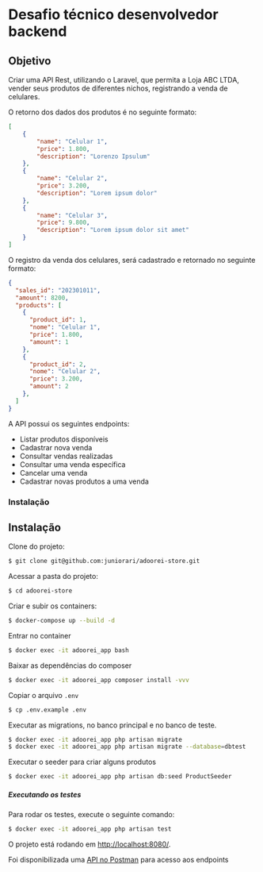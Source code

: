 # Desafio técnico desenvolvedor backend

## Objetivo

Criar uma API Rest, utilizando o Laravel, que permita a Loja ABC LTDA, vender seus produtos 
de diferentes nichos, registrando a venda de celulares.

O retorno dos dados dos produtos é no seguinte formato:

```json
[
    {
        "name": "Celular 1",
        "price": 1.800,
        "description": "Lorenzo Ipsulum"
    },
    {
        "name": "Celular 2",
        "price": 3.200,
        "description": "Lorem ipsum dolor"
    },
    {
        "name": "Celular 3",
        "price": 9.800,
        "description": "Lorem ipsum dolor sit amet"
    }
]
```

O registro da venda dos celulares, será cadastrado e retornado no seguinte formato:

```json
{
  "sales_id": "202301011",
  "amount": 8200,
  "products": [
    {
      "product_id": 1,
      "nome": "Celular 1",
      "price": 1.800,
      "amount": 1
    },
    {
      "product_id": 2,
      "nome": "Celular 2",
      "price": 3.200,
      "amount": 2
    },
  ]
}
```

A API possui os seguintes endpoints:

- Listar produtos disponíveis
- Cadastrar nova venda
- Consultar vendas realizadas
- Consultar uma venda específica
- Cancelar uma venda
- Cadastrar novas produtos a uma venda

### Instalação


## Instalação

Clone do projeto:

```sh
$ git clone git@github.com:juniorari/adoorei-store.git
```

Acessar a pasta do projeto:

```sh
$ cd adoorei-store
```

Criar e subir os containers:

```sh
$ docker-compose up --build -d
```

Entrar no container

```sh
$ docker exec -it adoorei_app bash
```

Baixar as dependências do composer
```sh
$ docker exec -it adoorei_app composer install -vvv
```

Copiar o arquivo `.env`

```sh
$ cp .env.example .env
```

Executar as migrations, no banco principal e no banco de teste.

```sh
$ docker exec -it adoorei_app php artisan migrate
$ docker exec -it adoorei_app php artisan migrate --database=dbtest
```

Executar o seeder para criar alguns produtos

```sh
$ docker exec -it adoorei_app php artisan db:seed ProductSeeder
```

##### Executando os testes

Para rodar os testes, execute o seguinte comando:

```sh
$ docker exec -it adoorei_app php artisan test
```
O projeto está rodando em [http://localhost:8080/](http://localhost:8080/).

Foi disponibilizada uma [API no Postman](https://elements.getpostman.com/redirect?entityId=2889430-b1b9e3b4-138f-4df8-8ea1-a0dc3cac2bc5&entityType=collection) para acesso aos endpoints

 

